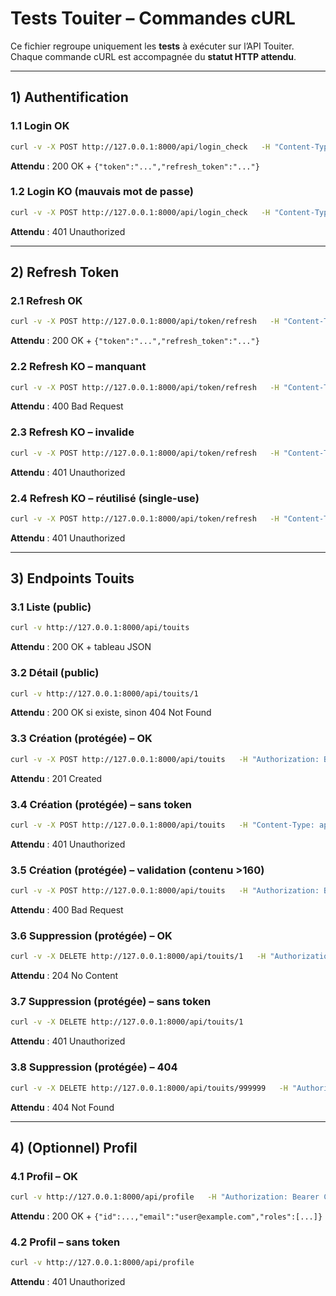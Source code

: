 # Tests Touiter – Commandes cURL

Ce fichier regroupe uniquement les **tests** à exécuter sur l’API Touiter.  
Chaque commande cURL est accompagnée du **statut HTTP attendu**.

---

## 1) Authentification

### 1.1 Login OK
```bash
curl -v -X POST http://127.0.0.1:8000/api/login_check   -H "Content-Type: application/json"   -d '{"email":"user@example.com","password":"password"}'
```
**Attendu** : 200 OK + `{"token":"...","refresh_token":"..."}`

### 1.2 Login KO (mauvais mot de passe)
```bash
curl -v -X POST http://127.0.0.1:8000/api/login_check   -H "Content-Type: application/json"   -d '{"email":"user@example.com","password":"wrong"}'
```
**Attendu** : 401 Unauthorized

---

## 2) Refresh Token

### 2.1 Refresh OK
```bash
curl -v -X POST http://127.0.0.1:8000/api/token/refresh   -H "Content-Type: application/json"   -d '{"refresh_token":"COLLER_ICI_LE_REFRESH_TOKEN"}'
```
**Attendu** : 200 OK + `{"token":"...","refresh_token":"..."}`

### 2.2 Refresh KO – manquant
```bash
curl -v -X POST http://127.0.0.1:8000/api/token/refresh   -H "Content-Type: application/json"   -d '{}'
```
**Attendu** : 400 Bad Request

### 2.3 Refresh KO – invalide
```bash
curl -v -X POST http://127.0.0.1:8000/api/token/refresh   -H "Content-Type: application/json"   -d '{"refresh_token":"INVALIDE"}'
```
**Attendu** : 401 Unauthorized

### 2.4 Refresh KO – réutilisé (single-use)
```bash
curl -v -X POST http://127.0.0.1:8000/api/token/refresh   -H "Content-Type: application/json"   -d '{"refresh_token":"ANCIEN_REFRESH_DEJA_UTILISE"}'
```
**Attendu** : 401 Unauthorized

---

## 3) Endpoints Touits

### 3.1 Liste (public)
```bash
curl -v http://127.0.0.1:8000/api/touits
```
**Attendu** : 200 OK + tableau JSON

### 3.2 Détail (public)
```bash
curl -v http://127.0.0.1:8000/api/touits/1
```
**Attendu** : 200 OK si existe, sinon 404 Not Found

### 3.3 Création (protégée) – OK
```bash
curl -v -X POST http://127.0.0.1:8000/api/touits   -H "Authorization: Bearer COLLER_ICI_LE_TOKEN"   -H "Content-Type: application/json"   -d '{"contenu":"Touit via JWT","author":"User"}'
```
**Attendu** : 201 Created

### 3.4 Création (protégée) – sans token
```bash
curl -v -X POST http://127.0.0.1:8000/api/touits   -H "Content-Type: application/json"   -d '{"contenu":"Pas de token","author":"User"}'
```
**Attendu** : 401 Unauthorized

### 3.5 Création (protégée) – validation (contenu >160)
```bash
curl -v -X POST http://127.0.0.1:8000/api/touits   -H "Authorization: Bearer COLLER_ICI_LE_TOKEN"   -H "Content-Type: application/json"   -d '{"contenu":"XXXXXXXXXXXXXXXXXXXXXXXXXXXXXXXXXXXXXXXXXXXXXXXXXXXXXXXXXXXXXXXXXXXXXXXXXXXXXXXXXXXXXXXXXXXXXXXXXXXXXXXXXXXXXXXXXXXXXXXXXXXXXXXXXXXXXXXXXXXXXXXXXXXXXXXXXXXXXXXXX","author":"User"}'
```
**Attendu** : 400 Bad Request

### 3.6 Suppression (protégée) – OK
```bash
curl -v -X DELETE http://127.0.0.1:8000/api/touits/1   -H "Authorization: Bearer COLLER_ICI_LE_TOKEN"
```
**Attendu** : 204 No Content

### 3.7 Suppression (protégée) – sans token
```bash
curl -v -X DELETE http://127.0.0.1:8000/api/touits/1
```
**Attendu** : 401 Unauthorized

### 3.8 Suppression (protégée) – 404
```bash
curl -v -X DELETE http://127.0.0.1:8000/api/touits/999999   -H "Authorization: Bearer COLLER_ICI_LE_TOKEN"
```
**Attendu** : 404 Not Found

---

## 4) (Optionnel) Profil

### 4.1 Profil – OK
```bash
curl -v http://127.0.0.1:8000/api/profile   -H "Authorization: Bearer COLLER_ICI_LE_TOKEN"
```
**Attendu** : 200 OK + `{"id":...,"email":"user@example.com","roles":[...]}`

### 4.2 Profil – sans token
```bash
curl -v http://127.0.0.1:8000/api/profile
```
**Attendu** : 401 Unauthorized
